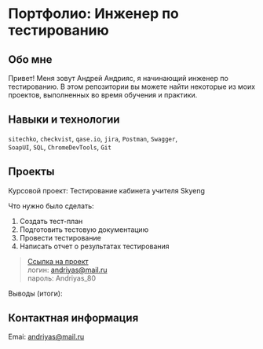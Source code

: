 # Портфолио: Инженер по тестированию


## Обо мне
Привет! Меня зовут Андрей Андрияс, я начинающий инженер по тестированию.
В этом репозитории вы можете найти некоторые из моих проектов, выполненных во время обучения и практики.
<br>


## Навыки и технологии
``sitechko``, ``checkvist``, ``qase.io``, ``jira``, ``Postman``, ``Swagger``,  
``SoapUI``, ``SQL``, ``ChromeDevTools``,  ``Git``


## Проекты
<p>Курсовой проект: Тестирование кабинета учителя Skyeng<p> 
<p>Что нужно было сделать: <p>
<ol>
  <li>Создать тест-план</li>  
  <li>Подготовить тестовую документацию</li>  
  <li>Провести тестирование</li>  
  <li>Написать отчет о результатах тестирования</li>  
  </ol>

> <a href="https://skypro-qa47-2-andriyas.atlassian.net/wiki/spaces/~63f6c8a11223974bc04bd332/pages/786433"> Ссылка на проект </a>  
> логин: andriyas@mail.ru  
> пароль: Andriyas_80

<p>Выводы (итоги):<p>

## Контактная информация
Emai: andriyas@mail.ru
